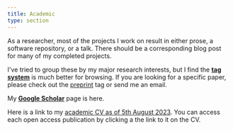 ```yaml
---
title: Academic  
type: section
---
```


As a researcher, most of the projects I work on result in either prose, a software repository, or a talk. 
There should be a corresponding blog post for many of my completed projects.

I've tried to group these by my major research interests, but I find the **[tag system](https://davidjohnbaker.rbind.io/tags/)** is much better for browsing. 
If you are looking for a specific paper, please check out the [preprint](https://davidjohnbaker.rbind.io/tags/preprint/) tag or send me an email. 

My **[Google Scholar](https://scholar.google.com/citations?user=tigU2AkAAAAJ&hl=en)** page is here. 

Here is a link to my [academic CV as of 5th August 2023](www.davidjohnbaker.rbind.io/ref/DJB_Long_CV_20230805.pdf). 
You can access each open access publication by clicking a the link to it on the CV. 
